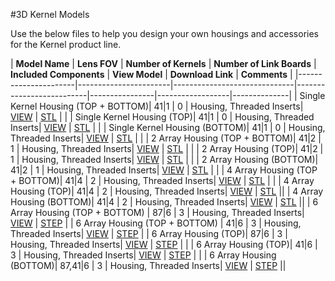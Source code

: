 #3D Kernel Models

Use the below files to help you design your own housings and accessories for the Kernel product line.

|            **Model Name**  |  **Lens FOV**          | **Number of Kernels** | **Number of Link Boards** | **Included Components**  |    **View Model**    |    **Download Link**    | **Comments** |
|----------------------|-----------------------|------------------------------|--------------------------|----------------|------------------|--------------|
| Single Kernel Housing (TOP + BOTTOM)| 41|1                     | 0                            | Housing, Threaded Inserts|  [VIEW](https://skfb.ly/6uXpz)      | [STL](http://docs.peauproductions.com/kernel/3d_models/1_kernel_housing_assem.STL)               |              |
| Single Kernel Housing (TOP)| 41|1                     | 0                            | Housing, Threaded Inserts|  [VIEW](https://skfb.ly/6uXpu)      | [STL](http://docs.peauproductions.com/kernel/3d_models/1_kernel_top.STL)                 |              |
| Single Kernel Housing (BOTTOM)| 41|1                     | 0                            | Housing, Threaded Inserts|  [VIEW](https://skfb.ly/6uXpr)      | [STL](http://docs.peauproductions.com/kernel/3d_models/1_kernel_bottom.STL)                 |              |
| 2 Array Housing (TOP + BOTTOM)| 41|2                     | 1                            | Housing, Threaded Inserts|  [VIEW](https://skfb.ly/6uWXO)      | [STL](http://docs.peauproductions.com/kernel/3d_models/2_kernel_housing_assem.STL)                |              |
| 2 Array Housing (TOP)| 41|2                     | 1                            | Housing, Threaded Inserts|  [VIEW](https://skfb.ly/6uWXM)      | [STL](http://docs.peauproductions.com/kernel/3d_models/2_kernel_top.STL)                 |              |
| 2 Array Housing (BOTTOM)| 41|2                     | 1                            | Housing, Threaded Inserts|  [VIEW](https://skfb.ly/6uWXH)      | [STL](http://docs.peauproductions.com/kernel/3d_models/2_kernel_bottom.STL)                 |              |
| 4 Array Housing (TOP + BOTTOM)| 41|4                     | 2                            | Housing, Threaded Inserts|  [VIEW](https://skfb.ly/6uWZn)      | [STL](http://docs.peauproductions.com/kernel/3d_models/4_kernel_housing_assem.STL)                |              |
| 4 Array Housing (TOP)| 41|4                     | 2                            | Housing, Threaded Inserts|  [VIEW](https://skfb.ly/6uWYT)      | [STL](http://docs.peauproductions.com/kernel/3d_models/4_kernel_top.STL)                 ||
| 4 Array Housing (BOTTOM)| 41|4                     | 2                            | Housing, Threaded Inserts|  [VIEW](https://skfb.ly/6uWYM)      | [STL](http://docs.peauproductions.com/kernel/3d_models/4_kernel_bottom.STL)                 ||
| 6 Array Housing (TOP + BOTTOM) | 87|6                     | 3                            | Housing, Threaded Inserts|  [VIEW]()      | [STEP](https://drive.google.com/open?id=1-rJnUpnsL3oT4rNmryet8fh4Bc7345qw)                | 
| 6 Array Housing (TOP + BOTTOM) | 41|6                     | 3                            | Housing, Threaded Inserts|  [VIEW]()      | [STEP](https://drive.google.com/open?id=1i14a3cD6q1qd2Xzz2bXFlwhM_WWM8R7D)                | 
| 6 Array Housing (TOP)| 87|6                     | 3                            | Housing, Threaded Inserts|  [VIEW]()      | [STEP](https://drive.google.com/open?id=1O-ybcugrQtGlpF6n5cqJIcXplq7oGOhl)                 |              |
| 6 Array Housing (TOP)| 41|6                     | 3                            | Housing, Threaded Inserts|  [VIEW]()      | [STEP](https://drive.google.com/open?id=17dXsXMiaRUT9lTf1IcEIRriuxs0BZX7Q)                 |              |
| 6 Array Housing (BOTTOM)| 87,41|6                     | 3                            | Housing, Threaded Inserts|  [VIEW]()      | [STEP](https://drive.google.com/open?id=1ZlWYGz8vDlMKO_ZKPvkuPqCUCTWkg3_U)                 ||  

























